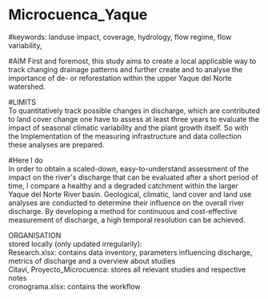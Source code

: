 # Microcuenca_Yaque

#keywords: landuse impact, coverage, hydrology, flow regime, flow variability, 

#AIM
First and foremost, this study aims to create a local applicable way to track changing drainage patterns and further create and to analyse the importance of de- or reforestation within the upper Yaque del Norte watershed.  

#LIMITS  
To quantitatively track possible changes in discharge, which are contributed to land cover change one have to assess at least three years to evaluate the impact of seasonal climatic variability and the plant growth itself. So with the Implementation of the measuring infrastructure and data collection these analyses are prepared.   

#Here I do    
In order to obtain a scaled-down, easy-to-understand assessment of the impact on the river's discharge that can be evaluated after a short period of time, I compare a healthy and a degraded catchment within the larger Yaque del Norte River basin. Geological, climatic, land cover and land use analyses are conducted to determine their influence on the overall river discharge. By developing a method for continuous and cost-effective measurement of discharge, a high temporal resolution can be achieved.
 
  
ORGANISATION  
stored locally (only updated irregularily):  
Research.xlsx: contains data inventory, parameters influencing discharge, metrics of discharge and a overview about studies  
Citavi, Proyecto_Microcuenca: stores all relevant studies and respective notes  
cronograma.xlsx: contains the workflow
